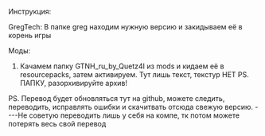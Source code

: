 Инструкция:

GregTech:
    В папке greg находим нужную версию и закидываем её в корень игры

  
Моды:
 1. Качамем папку GTNH_ru_by_Quetz4I из mods и кидаем её в resourcepacks, затем активируем. Тут лишь текст, текстур НЕТ
 PS. ПАПКУ, разорхивируйте архив!

PS. Перевод будет обновляться тут на github, можете следить, переводить, исправлять ошибки и скачитвать отсюда свежую версию. 
----Не советую переводить лишь у себя на компе, тк потом можете потерять весь свой перевод
